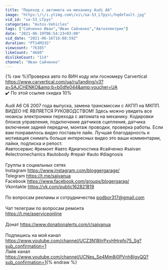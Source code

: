 ```yaml
---
title: "Переход с автомата на механику Audi A6"
image: "https:\/\/i.ytimg.com\/vi\/ua-53_LTpys\/hqdefault.jpg"
vid_id: "ua-53_LTpys"
categories: "Autos-Vehicles"
tags: ["Сайченко Иван","Иван Сайченко","Автоэлектрик"]
date: "2021-06-19T06:54:23+03:00"
vid_date: "2021-06-16T16:08:59Z"
duration: "PT14M33S"
viewcount: "76385"
likeCount: "4660"
dislikeCount: "114"
channel: "Иван Сайченко"
---
```

{% raw %}Проверка авто по ВИН коду или госномеру Carvertical <a rel="nofollow" target="blank" href="https://www.carvertical.com/ua/ru/landing/v3?a=SAJCHENKO&amp;b=b0dfe044&amp;voucher=UA">https://www.carvertical.com/ua/ru/landing/v3?a=SAJCHENKO&amp;b=b0dfe044&amp;voucher=UA</a><br />✔️  По этой ссылке скидка 10% <br /><br />Audi A6 C6 2007 года выпуска, замена трансмиссии с АКПП на МКПП. ВИДЕО НЕ ЯВЛЯЕТСЯ РУКОВОДСТВОМ! Здесь можно увидеть все нюансы электроники перехода с автомата на механику. Кодировки блоков управления, подключение датчиков сцепления, датчика включения задней передачи, монтаж проводки, проверка работы. Если вам понравилось видео поставьте лайк. Лучшая благодарность и мотивация снимать больше интересных видео это ваши комментарии, лайки, подписка и репост. <br />#автосервис #ремонт #авто #диагностика #сайченко #saivan #electromechanics #autobody #repair #auto #diagnosis<br /><br />Группы в социальных сетях<br />Instagram <a rel="nofollow" target="blank" href="https://www.instagram.com/bloggergarage/">https://www.instagram.com/bloggergarage/</a><br />Telegram <a rel="nofollow" target="blank" href="https://t.me/saivanua">https://t.me/saivanua</a><br />Facebook <a rel="nofollow" target="blank" href="https://www.facebook.com/groups/blogergarag/">https://www.facebook.com/groups/blogergarag/</a><br />Vkontakte <a rel="nofollow" target="blank" href="https://vk.com/public162821819">https://vk.com/public162821819</a><br /><br />По вопросам рекламы и сотрудничества podbor317@gmail.com<br /><br />Чат телеграм по вопросам ремонта<br /><a rel="nofollow" target="blank" href="https://t.me/aserviceonline">https://t.me/aserviceonline</a> <br /><br />Донат <a rel="nofollow" target="blank" href="https://www.donationalerts.com/r/saivanua">https://www.donationalerts.com/r/saivanua</a><br /><br />Подпишись на мой канал <a rel="nofollow" target="blank" href="https://www.youtube.com/channel/UCZ3N18IjrPxyHHrpfo75_Sg?sub_confirmation=1">https://www.youtube.com/channel/UCZ3N18IjrPxyHHrpfo75_Sg?sub_confirmation=1</a><br />Лайв канал <a rel="nofollow" target="blank" href="https://www.youtube.com/channel/UCNes_Se4Mm8i0PVnh8IgyQQ?sub_confirmation=1">https://www.youtube.com/channel/UCNes_Se4Mm8i0PVnh8IgyQQ?sub_confirmation=1</a>{% endraw %}

